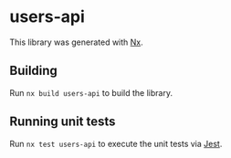 # users-api

This library was generated with [Nx](https://nx.dev).

## Building

Run `nx build users-api` to build the library.

## Running unit tests

Run `nx test users-api` to execute the unit tests via [Jest](https://jestjs.io).
